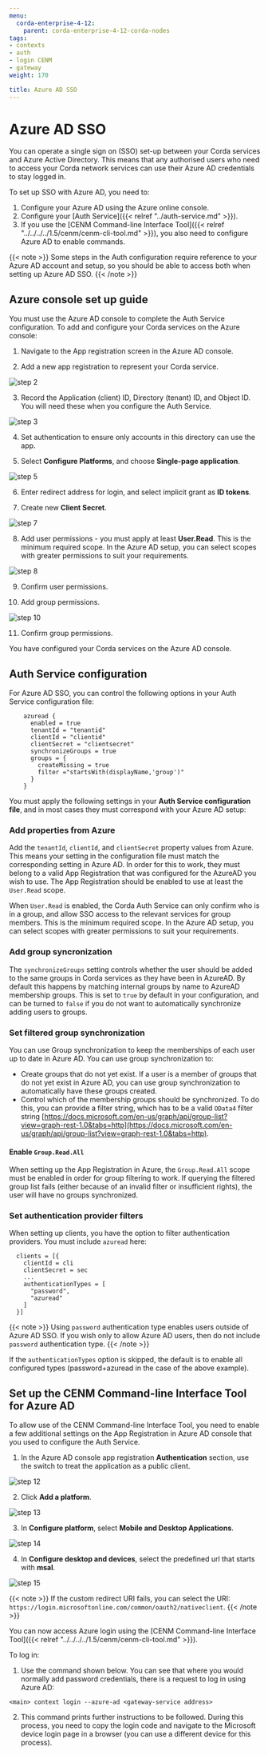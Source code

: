 ```yaml
---
menu:
  corda-enterprise-4-12:
    parent: corda-enterprise-4-12-corda-nodes
tags:
- contexts
- auth
- login CENM
- gateway
weight: 170

title: Azure AD SSO
---
```


# Azure AD SSO

You can operate a single sign on (SSO) set-up between your Corda services and Azure Active Directory. This means that any authorised users who need to access your Corda network services can use their Azure AD credentials to stay logged in.

To set up SSO with Azure AD, you need to:

1. Configure your Azure AD using the Azure online console.
2. Configure your [Auth Service]({{< relref "../auth-service.md" >}}).
3. If you use the [CENM Command-line Interface Tool]({{< relref "../../../../1.5/cenm/cenm-cli-tool.md" >}}), you also need to configure Azure AD to enable commands.

{{< note >}}
Some steps in the Auth configuration require reference to your Azure AD account and setup, so you should be able to access both when setting up Azure AD SSO.
{{< /note >}}

## Azure console set up guide

You must use the Azure AD console to complete the Auth Service configuration. To add and configure your Corda services on the Azure console:

1. Navigate to the App registration screen in the Azure AD console.

2. Add a new app registration to represent your Corda service.

![step 2](azure-ad-sso/step2.png)

3. Record the Application (client) ID, Directory (tenant) ID, and Object ID. You will need these when you configure the Auth Service.

![step 3](azure-ad-sso/step3.png)

4. Set authentication to ensure only accounts in this directory can use the app.

5. Select **Configure Platforms**, and choose **Single-page application**.

![step 5](azure-ad-sso/step5.png)

6. Enter redirect address for login, and select implicit grant as **ID tokens**.

7. Create new **Client Secret**.

![step 7](azure-ad-sso/step7.png)

8. Add user permissions - you must apply at least **User.Read**. This is the minimum required scope. In the Azure AD setup, you can select scopes with greater permissions to suit your requirements.

![step 8](azure-ad-sso/step8.png)

9. Confirm user permissions.

10. Add group permissions.

![step 10](azure-ad-sso/step10.png)

11. Confirm group permissions.

You have configured your Corda services on the Azure AD console.

## Auth Service configuration

For Azure AD SSO, you can control the following options in your Auth Service configuration file:

```
    azuread {
      enabled = true
      tenantId = "tenantid"
      clientId = "clientid"
      clientSecret = "clientsecret"
      synchronizeGroups = true
      groups = {
        createMissing = true
        filter ="startsWith(displayName,'group')"
      }
    }
```

You must apply the following settings in your **Auth Service configuration file**, and in most cases they must correspond with your Azure AD setup:

### Add properties from Azure

Add the `tenantId`, `clientId`, and `clientSecret` property values from Azure. This means your setting in the configuration file must match the corresponding setting in Azure AD. In order for this to work, they must belong to a valid App Registration that was configured for the AzureAD you wish to use. The App Registration should be enabled to use at least the `User.Read` scope.

When `User.Read` is enabled, the Corda Auth Service can only confirm who is in a group, and allow SSO access to the relevant services for group members. This is the minimum required scope. In the Azure AD setup, you can select scopes with greater permissions to suit your requirements.

### Add group syncronization

The `synchronizeGroups` setting controls whether the user should be added to the same groups in Corda services as they have been in AzureAD. By default this happens by matching internal groups by name to AzureAD membership groups. This is set to `true` by default in your configuration, and can be turned to `false` if you do not want to automatically synchronize adding users to groups.

### Set filtered group synchronization

You can use Group synchronization to keep the memberships of each user up to date in Azure AD. You can use group synchronization to:

* Create groups that do not yet exist. If a user is a member of groups that do not yet exist in Azure AD, you can use group synchronization to automatically have these groups created.
* Control which of the membership groups should be synchronized. To do this, you can provide a filter string, which has to be a valid `OData4` filter string [https://docs.microsoft.com/en-us/graph/api/group-list?view=graph-rest-1.0&tabs=http](https://docs.microsoft.com/en-us/graph/api/group-list?view=graph-rest-1.0&tabs=http).

#### Enable `Group.Read.All`

When setting up the App Registration in Azure, the `Group.Read.All` scope must be enabled in order for group filtering to work. If querying the filtered group list fails (either because of an invalid filter or insufficient rights), the user will have no groups synchronized.

### Set authentication provider filters

When setting up clients, you have the option to filter authentication providers. You must include `azuread` here:

```
  clients = [{
    clientId = cli
    clientSecret = sec
    ...
    authenticationTypes = [
      "password",
      "azuread"
    ]
  }]
```

{{< note >}}
Using `password` authentication type enables users outside of Azure AD SSO. If you wish only to allow Azure AD users, then do not include `password` authentication type.
{{< /note >}}

If the `authenticationTypes` option is skipped, the default is to enable all configured types (password+azuread in the case of the above example).

## Set up the CENM Command-line Interface Tool for Azure AD

To allow use of the CENM Command-line Interface Tool, you need to enable a few additional settings on the App Registration in Azure AD console that you used to configure the Auth Service.

1. In the Azure AD console app registration **Authentication** section, use the switch to treat the application as a public client.

![step 12](azure-ad-sso/step12.png)

2. Click **Add a platform**.

![step 13](azure-ad-sso/step13.png)

3. In **Configure platform**, select **Mobile and Desktop Applications**.

![step 14](azure-ad-sso/step14.png)

4. In **Configure desktop and devices**, select the predefined url that starts with **msal**.

![step 15](azure-ad-sso/step15.png)

{{< note >}}
If the custom redirect URI fails, you can select the URI: `https://login.microsoftonline.com/common/oauth2/nativeclient`.
{{< /note >}}

You can now access Azure login using the [CENM Command-line Interface Tool]({{< relref "../../../../1.5/cenm/cenm-cli-tool.md" >}}).

To log in:

1. Use the command shown below. You can see that where you would normally add password credentials, there is a request to log in using Azure AD:

```
<main> context login --azure-ad <gateway-service address>
```

2. This command prints further instructions to be followed. During this process, you need to copy the login code and navigate to the Microsoft device login page in a browser (you can use a different device for this process).
